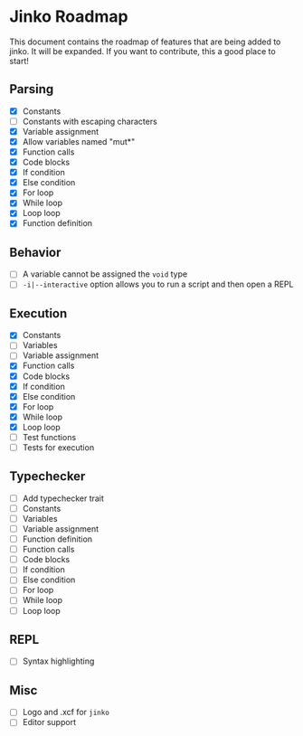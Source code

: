 # Jinko Roadmap

This document contains the roadmap of features that are being added to jinko. It will
be expanded. If you want to contribute, this a good place to start!

## Parsing

* [x] Constants
* [ ] Constants with escaping characters
* [x] Variable assignment
* [x] Allow variables named "mut\*"
* [x] Function calls
* [x] Code blocks
* [x] If condition
* [x] Else condition
* [x] For loop
* [x] While loop
* [x] Loop loop
* [x] Function definition

## Behavior

* [ ] A variable cannot be assigned the `void` type
* [ ] `-i|--interactive` option allows you to run a script and then open a REPL

## Execution

* [x] Constants
* [ ] Variables
* [ ] Variable assignment
* [x] Function calls
* [x] Code blocks
* [x] If condition
* [x] Else condition
* [x] For loop
* [x] While loop
* [x] Loop loop
* [ ] Test functions
* [ ] Tests for execution

## Typechecker

* [ ] Add typechecker trait
* [ ] Constants
* [ ] Variables
* [ ] Variable assignment
* [ ] Function definition
* [ ] Function calls
* [ ] Code blocks
* [ ] If condition
* [ ] Else condition
* [ ] For loop
* [ ] While loop
* [ ] Loop loop

## REPL

* [ ] Syntax highlighting

## Misc

* [ ] Logo and .xcf for `jinko`
* [ ] Editor support
